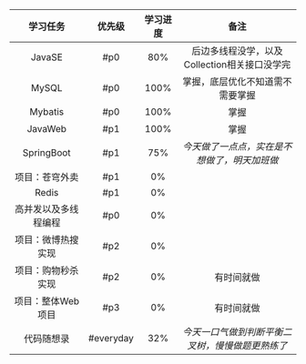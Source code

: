 
|  **学习任务**  |  **优先级**  | **学习进度** |           **备注**            |
| :--------: | :-------: | :------: | :-------------------------: |
|   JavaSE   |    #p0    |   80%    | 后边多线程没学，以及Collection相关接口没学完 |
|   MySQL    |    #p0    |   100%   |      掌握，底层优化不知道需不需要掌握       |
|  Mybatis   |    #p0    |   100%   |             掌握              |
|  JavaWeb   |    #p1    |   100%   |             掌握              |
| SpringBoot |    #p1    |   75%    |   *今天做了一点点，实在是不想做了，明天加班做*   |
|  项目：苍穹外卖   |    #p1    |    0%    |                             |
|   Redis    |    #p1    |    0%    |                             |
| 高并发以及多线程编程 |    #p0    |    0%    |                             |
| 项目：微博热搜实现  |    #p2    |    0%    |                             |
| 项目：购物秒杀实现  |    #p2    |    0%    |            有时间就做            |
| 项目：整体Web项目 |    #p3    |    0%    |            有时间就做            |
|   代码随想录    | #everyday |   32%    |  *今天一口气做到判断平衡二叉树，慢慢做题更熟练了*  |



